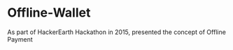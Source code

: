 # Offline-Wallet
As part of HackerEarth Hackathon in 2015, presented the concept of Offline Payment
